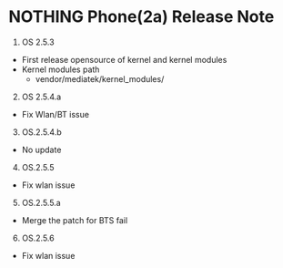 # NOTHING Phone(2a) Release Note
1. OS 2.5.3
  - First release opensource of kernel and kernel modules
  - Kernel modules path
     - vendor/mediatek/kernel_modules/

2. OS 2.5.4.a
  - Fix Wlan/BT issue

3. OS.2.5.4.b
  - No update

4. OS.2.5.5
  - Fix wlan issue

5. OS.2.5.5.a
  - Merge the patch for BTS fail

6. OS.2.5.6
  - Fix wlan issue
